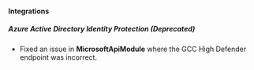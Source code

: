 
#### Integrations

##### Azure Active Directory Identity Protection  (Deprecated)

- Fixed an issue in **MicrosoftApiModule** where the GCC High Defender endpoint was incorrect.
